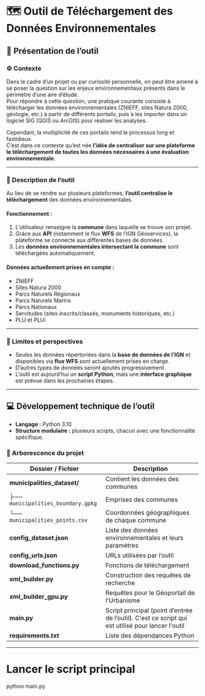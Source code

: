# 🗺️ Outil de Téléchargement des Données Environnementales

## 🧭 Présentation de l’outil

### ⚙️ Contexte  
Dans le cadre d’un projet ou par curiosité personnelle, on peut être amené à se poser la question sur les enjeux environnementaux présents dans le périmètre d’une aire d’étude.  
Pour répondre à cette question, une pratique courante consiste à télécharger les données environnementales (ZNIEFF, sites Natura 2000, géologie, etc.) à partir de différents portails, puis à les importer dans un logiciel SIG (QGIS ou ArcGIS) pour réaliser les analyses.

Cependant, la multiplicité de ces portails rend le processus long et fastidieux.  
C’est dans ce contexte qu’est née **l’idée de centraliser sur une plateforme le téléchargement de toutes les données nécessaires à une évaluation environnementale.**

---

### 🧰 Description de l’outil  
Au lieu de se rendre sur plusieurs plateformes, **l’outil centralise le téléchargement** des données environnementales.

#### Fonctionnement :  
1. L’utilisateur renseigne la **commune** dans laquelle se trouve son projet.  
2. Grâce aux **API** (notamment le flux **WFS** de l’IGN Géoservices), la plateforme se connecte aux différentes bases de données.  
3. Les **données environnementales intersectant la commune** sont téléchargées automatiquement.

#### Données actuellement prises en compte :  
- ZNIEFF  
- Sites Natura 2000  
- Parcs Naturels Régionaux  
- Parcs Naturels Marins  
- Parcs Nationaux  
- Servitudes (sites inscrits/classés, monuments historiques, etc.)  
- PLU et PLUi  

---

### 🚧 Limites et perspectives  
- Seules les données répertoriées dans la **base de données de l’IGN** et disponibles via **flux WFS** sont actuellement prises en charge.  
- D’autres types de données seront ajoutés progressivement.  
- L’outil est aujourd’hui un **script Python**, mais une **interface graphique** est prévue dans les prochaines étapes.

---

## 💻 Développement technique de l’outil

- **Langage :** Python 3.10  
- **Structure modulaire :** plusieurs scripts, chacun avec une fonctionnalité spécifique.

### 📂 Arborescence du projet

| Dossier / Fichier                  | Description                                  |
|-----------------------------------|----------------------------------------------|
| **municipalities_dataset/**        | Contient les données des communes             |
| ├── `municipalities_boundary.gpkg` | Emprises des communes                          |
| └── `municipalities_points.csv`   | Coordonnées géographiques de chaque commune   |
| **config_dataset.json**            | Liste des données environnementales et leurs paramètres |
| **config_urls.json**               | URLs utilisées par l’outil                    |
| **download_functions.py**          | Fonctions de téléchargement                    |
| **xml_builder.py**                 | Construction des requêtes de recherche        |
| **xml_builder_gpu.py**             | Requêtes pour le Géoportail de l’Urbanisme    |
| **main.py**                        | Script principal (point d’entrée de l’outil). C'est ce script qui est utilisé pour lancer l'outil  |
| **requirements.txt**               | Liste des dépendances Python                   |

---


# Lancer le script principal
python main.py
